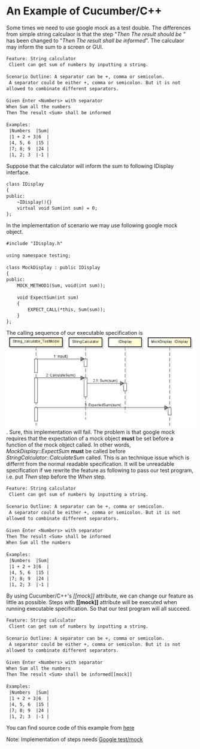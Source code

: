 # An Example of Cucumber/C++
Some times we need to use google mock as a test double. The differences from simple string calculaor is that the step "_Then The result should be <Sum>_" has been changed to "_Then The result <Sum> shall be informed_". The calculaor may inform the sum to a screen or GUI. 

    Feature: String calculator
     Client can get sum of numbers by inputting a string.

    Scenario Outline: A separator can be +, comma or semicolon.  
     A separator could be either +, comma or semicolon. But it is not allowed to combinate different separators.

    Given Enter <Numbers> with separator
    When Sum all the numbers
    Then The result <Sum> shall be informed

    Examples:
     |Numbers  |Sum|
     |1 + 2 + 3|6  |
     |4, 5, 6  |15 |
     |7; 8; 9  |24 |
     |1, 2; 3  |-1 |

Suppose that the calculator will inform the sum to following IDisplay interface.

    class IDisplay
    {
    public:
        ~IDisplay(){}
        virtual void Sum(int sum) = 0;
    };

In the implementation of scenario we may use following google mock object.

    #include "IDisplay.h"

    using namespace testing;

    class MockDisplay : public IDisplay
    {
    public:
        MOCK_METHOD1(Sum, void(int sum));

        void ExpectSum(int sum)
        {
            EXPECT_CALL(*this, Sum(sum));
        }
    };

The calling sequence of our executable specification is ![call sequence](https://github.com/bzquan/CucumberCpp/blob/master/Example/SimpleStringCalculatoMock/CallSequence.jpg). Sure, this implementation will fail. The problem is that google mock requires that the expectation of a mock object __must__ be set before a function of the mock object called. In other words, _MockDisplay::ExpectSum_ __must__ be called before _StringCalculator::CalculateSum_ called. This is an technique issue which is differnt from the normal readable specification. It will be unreadable specification if we rewrite the feature as following to pass our test program, i.e. put _Then_ step before the _When_ step. 

    Feature: String calculator
     Client can get sum of numbers by inputting a string.

    Scenario Outline: A separator can be +, comma or semicolon.  
     A separator could be either +, comma or semicolon. But it is not allowed to combinate different separators.

    Given Enter <Numbers> with separator
    Then The result <Sum> shall be informed
    When Sum all the numbers

    Examples:
     |Numbers  |Sum|
     |1 + 2 + 3|6  |
     |4, 5, 6  |15 |
     |7; 8; 9  |24 |
     |1, 2; 3  |-1 |

By using Cucumber/C++'s _[[mock]]_ attribute, we can change our feature as little as possible. Steps with __[[mock]]__ attribute will be executed when running executable specification. So that our test program will all succeed.

    Feature: String calculator
     Client can get sum of numbers by inputting a string.

    Scenario Outline: A separator can be +, comma or semicolon.  
     A separator could be either +, comma or semicolon. But it is not allowed to combinate different separators.

    Given Enter <Numbers> with separator
    When Sum all the numbers
    Then The result <Sum> shall be informed[[mock]]

    Examples:
     |Numbers  |Sum|
     |1 + 2 + 3|6  |
     |4, 5, 6  |15 |
     |7; 8; 9  |24 |
     |1, 2; 3  |-1 |

You can find source code of this example from [here](https://github.com/bzquan/CucumberCpp/tree/master/Example/SimpleStringCalculatoMock)

Note: Implementation of steps needs [Google test/mock](https://github.com/google/googletest)